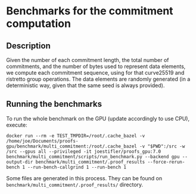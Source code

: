 # Benchmarks for the commitment computation

## Description

Given the number of each commitment length, the total number of commitments, and the number of bytes used to represent data elements, we compute each commitment sequence, using for that curve25519 and ristretto group operations. The data elements are randomly generated (in a deterministic way, given that the same seed is always provided).

## Running the benchmarks

To run the whole benchmark on the GPU (update accordingly to use CPU), execute:

```
docker run --rm -e TEST_TMPDIR=/root/.cache_bazel -v /home/joe/Documents/proofs-gpu/benchmark/multi_commitment:/root/.cache_bazel -v "$PWD":/src -w /src --gpus all --privileged -it joestifler/proofs_gpu:7.0 benchmark/multi_commitment/scripts/run_benchmark.py --backend gpu --output-dir benchmark/multi_commitment/.proof_results --force-rerun-bench 1 --run-bench-callgrind 1 --run-bench 1
```

Some files are generated in this process. They can be found on `benchmark/multi_commitment/.proof_results/` directory.
